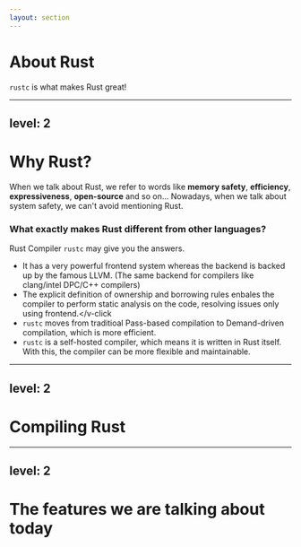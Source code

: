 ```yaml
---
layout: section
---
```

# About Rust
`rustc` is what makes Rust great!

---
level: 2
---
# Why Rust?
When we talk about Rust, we refer to words like **memory safety**, **efficiency**, **expressiveness**, **open-source** and so on... Nowadays, when we talk about system safety, we can't avoid mentioning Rust.
### What exactly makes Rust different from other languages?
Rust Compiler `rustc` may give you the answers.
- <v-click> It has a very powerful frontend system whereas the backend is backed up by the famous <span v-mark.underline.orange>LLVM. (The same backend for compilers like clang/intel DPC/C++ compilers)</v-click>
- <v-click>The explicit definition of ownership and borrowing rules enbales the compiler to perform <span v-mark.underline.orange>static analysis</span> on the code, resolving issues only using frontend.</v-click
- <v-click> <code>rustc</code> moves from traditioal <span v-mark.underline.orange> Pass-based</span> compilation to  <span v-mark.underline.orange>Demand-driven</span> compilation, which is more efficient.</v-click>
- <v-click> <code>rustc</code> is a <span v-mark.underline.orange>self-hosted</span> compiler, which means it is written in Rust itself. With this, the compiler can be more <span v-mark.underline.orange>flexible</span> and <span v-mark.underline.orange>maintainable</span>.</v-click>
---
level: 2
---
# Compiling Rust


---
level: 2
---
# The features we are talking about today
